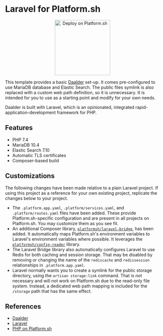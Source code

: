 # Laravel for Platform.sh

<p align="center">
<a href="https://console.platform.sh/projects/create-project?template=https://raw.githubusercontent.com/platformsh/template-builder/master/templates/laravel/.platform.template.yaml&utm_content=laravel&utm_source=github&utm_medium=button&utm_campaign=deploy_on_platform">
    <img src="https://platform.sh/images/deploy/lg-blue.svg" alt="Deploy on Platform.sh" width="180px" />
</a>
</p>

This template provides a basic [Daalder](https://daalder.io/) set-up.  It comes pre-configured to use MariaDB database and Elastic Search.  The public files symlink is also replaced with a custom web path definition, so it is unnecessary. It is intended for you to use as a starting point and modify for your own needs.

Daalder is built with Laravel, which is an opinionated, integrated rapid-application-development framework for PHP.

## Features

* PHP 7.4
* MariaDB 10.4
* Elastic Search 7.10
* Automatic TLS certificates
* Composer-based build

## Customizations

The following changes have been made relative to a plain Laravel project.  If using this project as a reference for your own existing project, replicate the changes below to your project.

* The `.platform.app.yaml`, `.platform/services.yaml`, and `.platform/routes.yaml` files have been added.  These provide Platform.sh-specific configuration and are present in all projects on Platform.sh.  You may customize them as you see fit.
* An additional Composer library, [`platformsh/laravel-bridge`](https://github.com/platformsh/laravel-bridge), has been added.  It automatically maps Platform.sh's environment variables to Laravel's environment variables where possible.  It leverages the [`platformsh/config-reader`](https://github.com/platformsh/config-reader-php) library.
* The Laravel Bridge library also automatically configures Laravel to use Redis for both caching and session storage.  That may be disabled by removing or changing the name of the `rediscache` and `redissession` relationships in `.platform.app.yaml`.
* Laravel normally wants you to create a symlink for the public storage directory, using the `artisan storage:link` command.  That is not necessary and will not work on Platform.sh due to the read-only file system. Instead, a dedicated web path mapping is included for the `/storage` path that has the same effect.

## References

* [Daalder](https://daalder.io/)
* [Laravel](https://laravel.com/)
* [PHP on Platform.sh](https://docs.platform.sh/languages/php.html)
